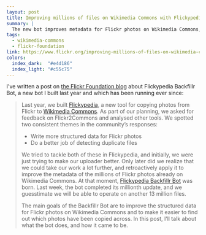 ```yaml
---
layout: post
title: Improving millions of files on Wikimedia Commons with Flickypedia Backfillr Bot
summary: |
  The new bot improves metadata for Flickr photos on Wikimedia Commons, and makes it easier to find out which photos have been copied across.
tags:
  - wikimedia-commons
  - flickr-foundation
link: https://www.flickr.org/improving-millions-of-files-on-wikimedia-commons-with-flickypedia-backfillr-bot/
colors:
  index_dark:  "#e4d186"
  index_light: "#c55c75"
---
```

I've written a post on [the Flickr Foundation blog](https://www.flickr.org/improving-millions-of-files-on-wikimedia-commons-with-flickypedia-backfillr-bot/) about Flickypedia Backfillr Bot, a new bot I built last year and which has been running ever since:

> Last year, we built [Flickypedia], a new tool for copying photos from Flickr to [Wikimedia Commons]. As part of our planning, we asked for feedback on Flickr2Commons and analysed other tools. We spotted two consistent themes in the community’s responses:
>
> * Write more structured data for Flickr photos
> * Do a better job of detecting duplicate files
>
> We tried to tackle both of these in Flickypedia, and initially, we were just trying to make our uploader better. Only later did we realize that we could take our work a lot further, and retroactively apply it to improve the metadata of the millions of Flickr photos already on Wikimedia Commons. At that moment, [Flickypedia Backfillr Bot] was born. Last week, the bot completed its millionth update, and we guesstimate we will be able to operate on another 13 million files.
>
> The main goals of the Backfillr Bot are to improve the structured data for Flickr photos on Wikimedia Commons and to make it easier to find out which photos have been copied across. In this post, I’ll talk about what the bot does, and how it came to be.


[Flickypedia]: https://www.flickr.org/tools/flickypedia/
[Wikimedia Commons]: https://commons.wikimedia.org/wiki/Main_Page
[Flickypedia Backfillr Bot]: https://commons.wikimedia.org/wiki/User:FlickypediaBackfillrBot
